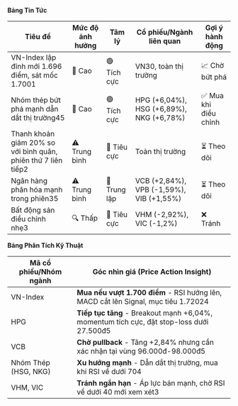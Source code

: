 **Bảng Tin Tức**

| Tiêu đề | Mức độ ảnh hưởng | Tâm lý | Cổ phiếu/Ngành liên quan | Gợi ý hành động |
|---------|------------------|--------|-------------------------|-----------------|
| VN-Index lập đỉnh mới 1.696 điểm, sát mốc 1.7001 | 🚨 Cao | 🟢 Tích cực | VN30, toàn thị trường | 📈 Chờ bứt phá |
| Nhóm thép bứt phá mạnh dẫn dắt thị trường45 | 🚨 Cao | 🟢 Tích cực | HPG (+6,04%), HSG (+6,89%), NKG (+6,78%) | ✅ Mua khi điều chỉnh |
| Thanh khoản giảm 20% so với bình quân, phiên thứ 7 liên tiếp2 | ⚠️ Trung bình | 🔴 Tiêu cực | Toàn thị trường | ⏳ Theo dõi |
| Ngân hàng phân hóa mạnh trong phiên35 | ⚠️ Trung bình | 🔵 Trung lập | VCB (+2,84%), VPB (-1,59%), VIB (+1,55%) | ⏳ Theo dõi |
| Bất động sản điều chỉnh nhẹ3 | 🔍 Thấp | 🔴 Tiêu cực | VHM (-2,92%), VIC (-1,2%) | ❌ Tránh |

**Bảng Phân Tích Kỹ Thuật**

| Mã cổ phiếu/Nhóm ngành | Góc nhìn giá (Price Action Insight) |
|------------------------|-----------------------------------|
| VN-Index | **Mua nếu vượt 1.700 điểm** - RSI hướng lên, MACD cắt lên Signal, mục tiêu 1.72024 |
| HPG | **Tiếp tục tăng** - Breakout mạnh +6,04%, momentum tích cực, đặt stop-loss dưới 27.500đ5 |
| VCB | **Chờ pullback** - Tăng +2,84% nhưng cần xác nhận tại vùng 96.000đ-98.000đ5 |
| Nhóm Thép (HSG, NKG) | **Xu hướng mạnh** - Dẫn dắt thị trường, mua khi RSI về dưới 704 |
| VHM, VIC | **Tránh ngắn hạn** - Áp lực bán mạnh, chờ RSI về dưới 40 mới xem xét3 |